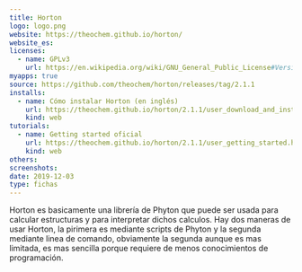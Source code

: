```yaml
---
title: Horton
logo: logo.png
website: https://theochem.github.io/horton/
website_es: 
licenses:
  - name: GPLv3
    url: https://en.wikipedia.org/wiki/GNU_General_Public_License#Version_3
myapps: true
source: https://github.com/theochem/horton/releases/tag/2.1.1
installs:
  - name: Cómo instalar Horton (en inglés)
    url: https://theochem.github.io/horton/2.1.1/user_download_and_install.html
    kind: web
tutorials:
  - name: Getting started oficial
    url: https://theochem.github.io/horton/2.1.1/user_getting_started.html
    kind: web
others:
screenshots:
date: 2019-12-03
type: fichas
---
```


Horton es basicamente una librería de Phyton que puede ser usada para calcular estructuras y para interpretar dichos calculos. Hay dos maneras de usar Horton, la pirimera es mediante scripts de Phyton
y la segunda mediante linea de comando, obviamente la segunda aunque es mas limitada, es mas sencilla porque requiere de menos conocimientos de programación.